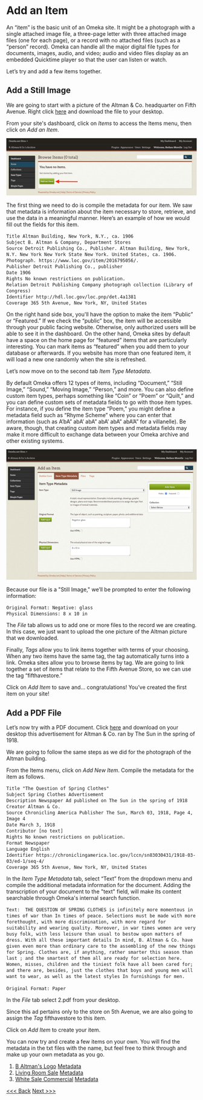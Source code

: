 # Add an Item

An “item” is the basic unit of an Omeka site. It might be a photograph with a single attached image file, a three-page letter with three attached image files (one for each page), or a record with no attached files (such as a “person” record). Omeka can handle all the major digital file types for documents, images, audio, and video; audio and video files display as an embedded Quicktime player so that the user can listen or watch.

Let’s try and add a few items together. 

## Add a Still Image
We are going to start with a picture of the Altman & Co. headquarter on Fifth Avenue. Right click [here](1.jpg) and download the file to your desktop. 

From your site's dashboard, click on _Items_ to access the Items menu, then click on _Add an Item_.

![add item](item1.png)

The first thing we need to do is compile the metadata for our item. We saw that metadata is information about the item necessary to store, retrieve, and use the data in a meaningful manner. Here’s an example of how we would fill out the fields for this item.

```
Title Altman Building, New York, N.Y., ca. 1906
Subject B. Altman & Company, Department Stores
Source Detroit Publishing Co., Publisher. Altman Building, New York, N.Y. New York New York State New York. United States, ca. 1906. Photograph. https://www.loc.gov/item/2016795056/.
Publisher Detroit Publishing Co., publisher
Date 1906
Rights No known restrictions on publication.
Relation Detroit Publishing Company photograph collection (Library of Congress)
Identifier http://hdl.loc.gov/loc.pnp/det.4a1381
Coverage 365 5th Avenue, New York, NY, United States
```

On the right hand side box, you'll have the option to make the item “Public” or “Featured.” If we check the “public” box, the item will be accessible through your public facing website. Otherwise, only authorized users will be able to see it in the dashboard. On the other hand, Omeka sites by default have a space on the home page for “featured” items that are particularly interesting. You can mark items as “featured” when you add them to your database or afterwards. If you website has more than one featured item, it will load a new one randomly when the site is refreshed. 

Let’s now move on to the second tab _Item Type Metadata_.

By default Omeka offers 12 types of items, including “Document,” “Still Image,” “Sound,” “Moving Image,” “Person,” and more. You can also define custom item types, perhaps something like “Coin” or “Poem” or “Quilt,” and you can define custom sets of metadata fields to go with those item types. For instance, if you define the item type “Poem,” you might define a metadata field such as “Rhyme Scheme” where you can enter that information (such as A’bA” abA’ abA” abA’ abA” abA’A” for a villanelle). Be aware, though, that creating custom item types and metadata fields may make it more difficult to exchange data between your Omeka archive and other existing systems. 

![item type metadata](item2.png)

Because our file is a "Still Image," we’ll be prompted to enter the following information:

```
Original Format: Negative: glass
Physical Dimensions: 8 x 10 in
```

The _File_ tab allows us to add one or more files to the record we are creating. In this case, we just want to upload the one picture of the Altman picture that we downloaded. 

Finally, _Tags_ allow you to link items together with terms of your choosing. When any two items have the same tag, the tag automatically turns into a link. Omeka sites allow you to browse items by tag. We are going to link together a set of items that relate to the Fifth Avenue Store, so we can use the tag “fifthavestore.”

Click on _Add Item_ to save and... congratulations! You’ve created the first item on your site! 

## Add a PDF File

Let’s now try with a PDF document. Click [here](2.pdf) and download on your desktop this advertisement for Altman & Co. ran by The Sun in the spring of 1918. 

We are going to follow the same steps as we did for the photograph of the Altman building. 

From the Items menu, click on _Add New Item_. Compile the metadata for the item as follows.

```
Title "The Question of Spring Clothes" 
Subject Spring Clothes Advertisement 
Description Newspaper Ad published on The Sun in the spring of 1918
Creator Altman & Co. 
Source Chronicling America Publisher The Sun, March 03, 1918, Page 4, Image 4 
Date March 3, 1918 
Contributor [no text] 
Rights No known restrictions on publication.
Format Newspaper 
Language English 
Identifier https://chroniclingamerica.loc.gov/lccn/sn83030431/1918-03-03/ed-1/seq-4/
Coverage 365 5th Avenue, New York, NY, United States
```

In the _Item Type Metadata_ tab, select “Text” from the dropdown menu and compile the additional metadata information for the document. Adding the transcription of your document to the "text" field, will make its content searchable through Omeka's internal search function. 

```
Text:  THE QUESTION OF SPRING CLOTHES is infinitely more momentous in times of war than In times of peace. Selections must be made with more forethought, with more discrimination, with more regard for suitability and wearing quality. Moreover, in war times women are very busy folk, with less leisure than usual to bestow upon matters of dress. With all these important details In mind, B. Altman & Co. have given even more than ordinary care to the assembling of the new things for Spring. Clothes are, if anything, rather smarter this season than last ; and the smartest of them all are ready for selection here. Women, misses, children and the tiniest folk have all been cared for; and there are, besides, just the clothes that boys and young men will want to wear, as well as the latest styles In furnishings for men. 

Original Format: Paper
```

In the _File_ tab select 2.pdf from your desktop. 

Since this ad pertains only to the store on 5th Avenue, we are also going to assign the _Tag_ fifthavestore to this item. 

Click on _Add Item_ to create your item. 

You can now try and create a few items on your own. You will find the metadata in the txt files with the name, but feel free to think through and make up your own metadata as you go. 

1. [B Altman's Logo](3.jpg) [Metadata](3.txt)
2. [Living Room Sale](4.jpg) [Metadata](4.txt)  
3. [White Sale Commercial](5.mp4) [Metadata](5.txt)

[<<< Back](createasite.md) [Next >>>](collections.md)  

